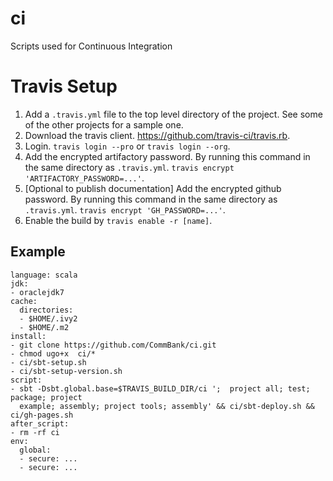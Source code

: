 ci
==

Scripts used for Continuous Integration


Travis Setup
============

1. Add a `.travis.yml` file to the top level directory of the project. See some of the other projects for a sample one.
1. Download the travis client. https://github.com/travis-ci/travis.rb.
1. Login. `travis login --pro` or `travis login --org`.
1. Add the encrypted artifactory password. By running this command in the same directory as `.travis.yml`. `travis encrypt 'ARTIFACTORY_PASSWORD=...'`.
1. [Optional to publish documentation] Add the encrypted github password. By running this command in the same directory as `.travis.yml`. `travis encrypt 'GH_PASSWORD=...'`.
1. Enable the build by `travis enable -r [name]`.


Example
-------

```
language: scala
jdk:
- oraclejdk7
cache:
  directories:
  - $HOME/.ivy2
  - $HOME/.m2
install:
- git clone https://github.com/CommBank/ci.git
- chmod ugo+x  ci/*
- ci/sbt-setup.sh
- ci/sbt-setup-version.sh
script:
- sbt -Dsbt.global.base=$TRAVIS_BUILD_DIR/ci ';  project all; test; package; project
  example; assembly; project tools; assembly' && ci/sbt-deploy.sh && ci/gh-pages.sh
after_script:
- rm -rf ci
env:
  global:
  - secure: ...
  - secure: ...
```
